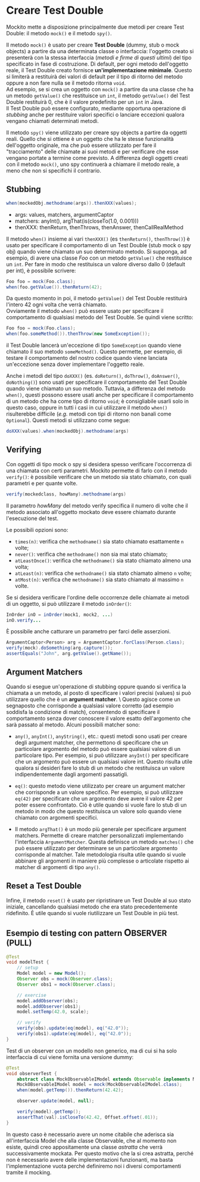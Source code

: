# Creare Test Double

Mockito mette a disposizione principalmente due metodi per creare Test Double: il metodo `mock()` e il metodo `spy()`.

Il metodo `mock()` è usato per creare **Test Double** (dummy, stub o mock objects) a partire da una determinata classe o interfaccia: l'oggetto creato si presenterà con la stessa interfaccia (_metodi e firme di questi ultimi_) del tipo specificato in fase di costruzione.
Di default, per ogni metodo dell'oggetto reale, il Test Double creato fornisce **un'implementazione minimale**.
Questo si limiterà a restituirà dei valori di default per il tipo di ritorno del metodo oppure a non fare nulla se il metodo ritorna `void`.  
Ad esempio, se si crea un oggetto con `mock()` a partire da una classe che ha un metodo `getValue()` che restituisce un `int`, il metodo `getValue()` del Test Double restituirà 0, che è il valore predefinito per un `int` in Java.  
Il Test Double può essere configurato, mediante opportuna operazione di _stubbing_ anche per restituire valori specifici o lanciare eccezioni qualora vengano chiamati determinati metodi.

Il metodo `spy()` viene utilizzato per creare spy objects a partire da oggetti reali.
Quello che si ottiene è un oggetto che ha le stesse funzionalità dell'oggetto originale, ma che può essere utilizzato per fare il "tracciamento" delle chiamate ai suoi metodi e per verificare che esse vengano portate a termine come previsto.
A differenza degli oggetti creati con il metodo `mock()`, uno spy continuerà a chiamare il metodo reale, a meno che non si specifichi il contrario.

## Stubbing

```java
when(mockedObj.methodname(args)).thenXXX(values);
```
- args: values, matchers, argumentCaptor
- matchers: anyInt(), argThat(is(closeTo(1.0, 0.001)))
- thenXXX: thenReturn, thenThrows, thenAnswer, thenCallRealMethod

Il metodo `when()` insieme ai vari `thenXXX()` (es `thenReturn()`, `thenThrow()`) è usato per specificare il comportamento di un Test Double (stub mock o spy obj) quando viene chiamato un suo determinato metodo.
Si supponga, ad esempio, di avere una classe _Foo_ con un metodo `getValue()` che restituisce un `int`.
Per fare in modo che restituisca un valore diverso dallo 0 (default per int), è possibile scrivere:
```java
Foo foo = mock(Foo.class);
when(foo.getValue()).thenReturn(42);
```
Da questo momento in poi, il metodo `getValue()` del Test Double restituirà l'intero 42 ogni volta che verrà chiamato.  
Ovviamente il metodo `when()` può essere usato per specificare il comportamento di qualsiasi metodo del Test Double.
Se quindi viene scritto:
```java
Foo foo = mock(Foo.class);
when(foo.someMethod()).thenThrow(new SomeException());
```
il Test Double lancerà un'eccezione di tipo `SomeException` quando viene chiamato il suo metodo `someMethod()`. 
Questo permette, per esempio, di testare il comportamento del nostro codice quando viene lanciata un'eccezione senza dover implementare l'oggetto reale.

Anche i metodi del tipo `doXXX()` (es. `doReturn()`, `doThrow()`, `doAnswer()`, `doNothing()`) sono usati per specificare il comportamento del Test Double quando viene chiamato un suo metodo.
Tuttavia, a differenza del metodo `when()`, questi possono essere usati anche per specificare il comportamento di un metodo che ha come tipo di ritorno `void`; è consigliabile usarli solo in questo caso, oppure in tutti i casi in cui utilizzare il metodo `when()` risulterebbe difficile (_e.g._ metodi con tipi di ritorno non banali come `Optional`).
Questi metodi si utilizzano come segue:
  ```java
doXXX(values).when(mockedObj).methodname(args)
```

## Verifying

Con oggetti di tipo mock o spy si desidera spesso verificare l'occorrenza di una chiamata con certi parametri. 
Mockito permette di farlo con il metodo `verify()`: è possibile verificare che un metodo sia stato chiamato, con quali parametri e per quante volte.
```java
verify(mockedclass, howMany).methodname(args)
```
Il parametro _howMany_ del metodo verify specifica il numero di volte che il metodo associato all'oggetto mockato deve essere chiamato durante l'esecuzione del test.

Le possibili opzioni sono:

-   `times(n)`: verifica che `methodname()` sia stato chiamato esattamente `n` volte;
-   `never()`: verifica che `methodname()` non sia mai stato chiamato;
-   `atLeastOnce()`: verifica che `methodname()` sia stato chiamato almeno una volta;
-   `atLeast(n)`: verifica che `methodname()` sia stato chiamato almeno `n` volte;
-   `atMost(n)`: verifica che `methodname()` sia stato chiamato al massimo `n` volte.

Se si desidera verificare l'ordine delle occorrenze delle chiamate ai metodi di un oggetto, si può utilizzare il metodo `inOrder()`:
```java
InOrder inO = inOrder(mock1, mock2, ...)
inO.verify...
```

È possibile anche catturare un parametro per farci delle asserzioni.
```java
ArgumentCaptor<Person> arg = ArgumentCaptor.forClass(Person.class);
verify(mock).doSomething(arg.capture());
assertEquals("John", arg.getValue().getName());
```

## Argument Matchers

Quando si esegue un'operazione di stubbing oppure quando si verifica la chiamata a un metodo, al posto di specificare i valori precisi (values) si può utilizzare quello che è un **argument matcher**. \\
Questo agisce come un segnaposto che corrisponde a qualsiasi valore corretto (ad esempio soddisfa la condizione di match), consentendo di specificare il comportamento senza dover conoscere il valore esatto dell'argomento che sarà passato al metodo.
Alcuni possibili matcher sono:

* `any()`, `anyInt()`, `anyString()`, etc.: questi metodi sono usati per creare degli argument matcher, che permettono di specificare che un particolare argomento del metodo può essere qualsiasi valore di un particolare tipo.
Per esempio, si può utilizzare `anyInt()` per specificare che un argomento può essere un qualsiasi valore int.
Questo risulta utile qualora si desideri fare lo stub di un metodo che restituisca un valore indipendentemente dagli argomenti passatigli.

* `eq()`: questo metodo viene utilizzato per creare un argument matcher che corrisponde a un valore specifico.
Per esempio, si può utilizzare `eq(42)` per specificare che un argomento deve avere il valore 42 per poter essere confrontato.
Ciò è utile quando si vuole fare lo stub di un metodo in modo che questo restituisca un valore solo quando viene chiamato con argomenti specifici.

* Il metodo `argThat()` è un modo più generale per specificare argument matchers.
Permette di creare matcher personalizzati implementando l'interfaccia `ArgumentMatcher`.
Questa definisce un metodo `matches()` che può essere utilizzato per determinare se un particolare argomento corrisponde al matcher.
Tale metodologia risulta utile quando si vuole abbinare gli argomenti in maniere più complesse o articolate rispetto ai matcher di argomenti di tipo `any()`.


## Reset a Test Double

Infine, il metodo `reset()` è usato per ripristinare un Test Double al suo stato iniziale, cancellando qualsiasi metodo che era stato precedentemente ridefinito.
È utile quando si vuole riutilizzare un Test Double in più test.


## Esempio di testing con pattern <big>O</big>BSERVER (PULL)

```java
@Test
void modelTest {
    // setup
    Model model = new Model();
    Observer obs = mock(Observer.class);
    Observer obs1 = mock(Observer.class);

    // exercise
    model.addObserver(obs);
    model.addObserver(obs1);
    model.setTemp(42.0, scale);

    // verify
    verify(obs).update(eq(model), eq("42.0"));
    verify(obs1).update(eq(model), eq("42.0"));
}
```

Test di un observer con un modello non generico, ma di cui si ha solo interfaccia di cui viene fornita una versione dummy:

```java
@Test
void observerTest {
    abstract class MockObservableIModel extends Observable implements Model {};
    MockOBservableIModel model = mock(MockObservableIModel.class);
    when(model.getTemp()).thenReturn(42.42);

    observer.update(model, null);

    verify(model).getTemp();
    assertThat(val).isCloseTo(42.42, Offset.offset(.01));
}
```

In questo caso è necessario avere un nome citabile che aderisca sia all'interfaccia Model che alla classe Observable, che al momento non esiste, quindi creo appositamente una classe _astratta_ che verrà successivamente mockata.
Per questo motivo che la si crea astratta, perché non è necessario avere delle implementazioni funzionanti, ma basta l'implementazione vuota perché definiremo noi i diversi comportamenti tramite il mocking.
